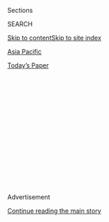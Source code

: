 <div id="app">

<div>

<div>

<div>

<div class="NYTAppHideMasthead css-1q2w90k e1suatyy0">

<div class="section css-ui9rw0 e1suatyy2">

<div class="css-eph4ug er09x8g0">

<div class="css-6n7j50">

</div>

<span class="css-1dv1kvn">Sections</span>

<div class="css-10488qs">

<span class="css-1dv1kvn">SEARCH</span>

</div>

[Skip to content](#site-content)[Skip to site index](#site-index)

</div>

<div id="masthead-section-label" class="css-1wr3we4 eaxe0e00">

[Asia
Pacific](https://www.nytimes.com/section/world/asia)

</div>

<div class="css-10698na e1huz5gh0">

</div>

</div>

<div id="masthead-bar-one" class="section hasLinks css-15hmgas e1csuq9d3">

<div class="css-uqyvli e1csuq9d0">

</div>

<div class="css-1uqjmks e1csuq9d1">

</div>

<div class="css-9e9ivx">

[](https://myaccount.nytimes.com/auth/login?response_type=cookie&client_id=vi)

</div>

<div class="css-1bvtpon e1csuq9d2">

[Today’s
Paper](https://www.nytimes.com/section/todayspaper)

</div>

</div>

</div>

</div>

<div data-aria-hidden="false">

<div id="site-content" data-role="main">

<div>

<div class="css-1aor85t" style="opacity:0.000000001;z-index:-1;visibility:hidden">

<div class="css-1hqnpie">

<div class="css-epjblv">

<span class="css-17xtcya">[Asia
Pacific](/section/world/asia)</span><span class="css-x15j1o">|</span><span class="css-fwqvlz">Tanks,
Missiles and No Pigeons: China to Celebrate 70th Birthday of the
People’s
Republic</span>

</div>

<div class="css-k008qs">

<div class="css-1iwv8en">

<span class="css-18z7m18"></span>

<div>

</div>

</div>

<span class="css-1n6z4y">https://nyti.ms/2nBpwkv</span>

<div class="css-1705lsu">

<div class="css-4xjgmj">

<div class="css-4skfbu" data-role="toolbar" data-aria-label="Social Media Share buttons, Save button, and Comments Panel with current comment count" data-testid="share-tools">

  - 
  - 
  - 
  - 
    
    <div class="css-6n7j50">
    
    </div>

  - 
  - 

</div>

</div>

</div>

</div>

</div>

</div>

<div id="NYT_TOP_BANNER_REGION" class="css-13pd83m">

</div>

<div id="top-wrapper" class="css-1sy8kpn">

<div id="top-slug" class="css-l9onyx">

Advertisement

</div>

[Continue reading the main
story](#after-top)

<div class="ad top-wrapper" style="text-align:center;height:100%;display:block;min-height:250px">

<div id="top" class="place-ad" data-position="top" data-size-key="top">

</div>

</div>

<div id="after-top">

</div>

</div>

<div id="sponsor-wrapper" class="css-1hyfx7x">

<div id="sponsor-slug" class="css-19vbshk">

Supported by

</div>

[Continue reading the main
story](#after-sponsor)

<div id="sponsor" class="ad sponsor-wrapper" style="text-align:center;height:100%;display:block">

</div>

<div id="after-sponsor">

</div>

</div>

<div class="css-1vkm6nb ehdk2mb0">

# Tanks, Missiles and No Pigeons: China to Celebrate 70th Birthday of the People’s Republic

</div>

<div class="css-79elbk" data-testid="photoviewer-wrapper">

<div class="css-z3e15g" data-testid="photoviewer-wrapper-hidden">

</div>

<div class="css-1a48zt4 ehw59r15" data-testid="photoviewer-children">

![<span class="css-16f3y1r e13ogyst0" data-aria-hidden="true">Tourists
on Friday in front of a large screen set up at Tiananmen Square in
Beijing for the 70th National Day
celebration.</span><span class="css-cnj6d5 e1z0qqy90" itemprop="copyrightHolder"><span class="css-1ly73wi e1tej78p0">Credit...</span><span><span>Kevin
Frayer/Getty
Images</span></span></span>](https://static01.nyt.com/images/2019/09/29/world/29china-xi/merlin_161570895_2dd55827-0ddb-437e-a56d-3d7fa1775d08-articleLarge.jpg?quality=75&auto=webp&disable=upscale)

</div>

</div>

<div class="css-xt80pu e12qa4dv0">

<div class="css-18e8msd">

<div class="css-vp77d3 epjyd6m0">

<div class="css-1baulvz">

By [<span class="css-1baulvz last-byline" itemprop="name">Steven Lee
Myers</span>](https://www.nytimes.com/by/steven-lee-myers)

</div>

</div>

  - 
    
    <div class="css-ld3wwf e16638kd2">
    
    Published Sept. 28, 2019Updated Oct. 1,
    2019
    
    </div>

  - 
    
    <div class="css-4xjgmj">
    
    <div class="css-pvvomx" data-role="toolbar" data-aria-label="Social Media Share buttons, Save button, and Comments Panel with current comment count" data-testid="share-tools">
    
      - 
      - 
      - 
      - 
        
        <div class="css-6n7j50">
        
        </div>
    
      - 
      - 
    
    </div>
    
    </div>

</div>

<div class="css-tk9fsr">

[阅读简体中文版](https://cn.nytimes.com/china/20190930/china-national-day-70th-anniversary/ "Read in Simplified Chinese")[閱讀繁體中文版](https://cn.nytimes.com/china/20190930/china-national-day-70th-anniversary/zh-hant/ "Read in Traditional Chinese")

</div>

</div>

<div class="section meteredContent css-1r7ky0e" name="articleBody" itemprop="articleBody">

<div class="css-1fanzo5 StoryBodyCompanionColumn">

<div class="css-53u6y8">

BEIJING — Enormous flower arrangements in Beijing extol the signature
promise of China’s leader to realize the Chinese Dream. Red banners urge
people to “rally closer” to the Communist Party with “Comrade Xi Jinping
at its core.” The authorities have restricted live entertainment venues,
[ordered people to vacate
apartments](https://www.nytimes.com/2019/09/23/world/asia/china-xi-jinping-communist-party-70th-anniversary.html)
and banned flying kites, sky lanterns and even homing pigeons, a
charming feature of many neighborhoods.

As the Communist Party of China prepares to celebrate the 70th
anniversary of its rule, [the state is
choreographing](https://www.nytimes.com/2019/09/30/world/asia/china-national-day-hong-kong-protests.html)
the pomp and pageantry to exalt President Xi as the unassailable leader
of a rising nation and the indispensable bulwark against an array of
challenges that threaten to erode its iron grip on power.

On Tuesday, the country’s National Day, he will preside over a military
parade through Tiananmen Square whose preparations appear as ambitious
and, arguably, as grandiose as the leader himself. It will involve
15,000 soldiers and sailors, 160 fighter jets, bombers and other
aircraft, and 580 tanks and other weapons — some of them, military
commanders hinted coyly, never before seen in public.

</div>

</div>

<div class="css-79elbk" data-testid="photoviewer-wrapper">

<div class="css-z3e15g" data-testid="photoviewer-wrapper-hidden">

</div>

<div class="css-1a48zt4 ehw59r15" data-testid="photoviewer-children">

![<span class="css-16f3y1r e13ogyst0" data-aria-hidden="true">Xi
Jinping, leader of China’s Communist Party, on Wednesday inaugurated the
opening of the country’s latest mega-project, a new international
airport in
Beijing.</span><span class="css-cnj6d5 e1z0qqy90" itemprop="copyrightHolder"><span class="css-1ly73wi e1tej78p0">Credit...</span><span>Thomas
Suen/Agence France-Presse — Getty
Images</span></span>](https://static01.nyt.com/images/2019/09/27/world/00china-xi-2/merlin_161455902_938fbdab-361d-417c-aeac-0d3264158c58-articleLarge.jpg?quality=75&auto=webp&disable=upscale)

</div>

</div>

<div class="css-1fanzo5 StoryBodyCompanionColumn">

<div class="css-53u6y8">

*\[Read[live updates to China’s National Day parade and Hong Kong
protests](https://www.nytimes.com/2019/09/30/world/asia/china-national-day-hong-kong-protests.html?module=inline).\]*

For Mr. Xi, the anniversary has come at an opportune, and much-needed,
moment. It has given him a chance to bask in the party’s achievements at
a time when it is coming under increasing strain, especially from the
economic drag of the trade war with the United States. It is also
[fending
off](https://www.nytimes.com/2019/09/21/world/asia/china-islam-crackdown.html)
condemnation of the government’s mass detentions of Muslims in Xinjiang;
battling an epidemic of African swine fever that has driven up prices
for [that Chinese staple,
pork](https://www.nytimes.com/2019/09/10/business/china-pork-prices.html);
and trying to contain months of [protests in Hong
Kong](https://www.nytimes.com/2019/09/28/world/asia/hong-kong-protests-china.html)
that have surged into [an open defiance of Beijing’s
rule.](https://www.nytimes.com/2019/09/27/world/asia/hong-kong-protests-identity.html)

</div>

</div>

<div class="css-1fanzo5 StoryBodyCompanionColumn">

<div class="css-53u6y8">

“The republic is built by each brick and tile like this,” Mr. Xi said on
Wednesday after riding an express train 25 miles south from the city
center to inaugurate [Beijing’s new international
airport](https://www.nytimes.com/2018/11/24/world/asia/china-beijing-daxing-airport.html),
one of the mega-projects that China has built as an affirmation of its
political and economic greatness. The airport, with seven runways and [a
star-shaped
terminal](https://www.bbc.co.uk/news/world-asia-china-49750182)by the
famed Iraqi architect Zaha Hadid, is set to be the world’s largest.

On the occasion of a simple ribbon cutting, he sought to channel the
spirit of the founding of the People’s Republic of China by quoting from
one of Mao Zedong’s revolutionary war poems, [“Loushan
Pass,”](https://allpoetry.com/Loushan-Pass) about a battle in the
mountains of Guizhou in 1935.

> Idle boast the strong pass is a wall of iron

> With firm strides we are crossing its summit

In seven years in office, Mr. Xi has successfully consolidated his power
by purging rivals, crushing dissent and [removing the constitutional
limits on his
power](https://www.nytimes.com/2018/03/11/world/asia/china-xi-constitution-term-limits.html?searchResultPosition=1).
He has made the party the arbiter of all aspects of Chinese life and
urged greater ideological purity to gird the nation for what he
repeatedly describes as [a great and continuing
struggle](https://www.nytimes.com/2019/09/07/world/asia/china-hong-kong-xi-jinping.html).

</div>

</div>

<div class="css-79elbk" data-testid="photoviewer-wrapper">

<div class="css-z3e15g" data-testid="photoviewer-wrapper-hidden">

</div>

<div class="css-1a48zt4 ehw59r15" data-testid="photoviewer-children">

<div class="css-1xdhyk6 erfvjey0">

<span class="css-1ly73wi e1tej78p0">Image</span>

<div class="css-zjzyr8">

<div data-testid="lazyimage-container" style="height:392.4666666666667px">

</div>

</div>

</div>

<span class="css-16f3y1r e13ogyst0" data-aria-hidden="true">Soldiers
awaiting the announcement of the founding of the People’s Republic of
China at Tiananmen Square on Oct. 1,
1949.</span><span class="css-cnj6d5 e1z0qqy90" itemprop="copyrightHolder"><span class="css-1ly73wi e1tej78p0">Credit...</span><span>Visual
China Group, via Getty Images</span></span>

</div>

</div>

<div class="css-1fanzo5 StoryBodyCompanionColumn">

<div class="css-53u6y8">

He has sought to amass power as great as any leader since Chairman Mao,
and even, to the dismay of some critics, presumed to place himself
beside Mao in the pantheon of China’s Communist leaders.

</div>

</div>

<div class="css-1fanzo5 StoryBodyCompanionColumn">

<div class="css-53u6y8">

“Xi gets it that the story matters,” Timothy Cheek, a professor of
Chinese history at the University of British Columbia, wrote in an
email. “He is facing what the Soviet bloc faced in the 1980s: lack of
belief in the professed values of the party in the face of obvious
contractions and corruption.”

That failure is a lesson that Mr. Xi and other leaders have studied
well. China has thrived in ways the Soviet Union did not, largely
because it managed a transition to a kind of free-market capitalism that
offered millions of Chinese greater material prosperity.

Sustaining that is now the greatest challenge facing Mr. Xi and the
party. China’s growth has slowed to its [weakest
point](https://www.nytimes.com/2019/07/14/business/china-economy-growth-gdp-trade-war.html)
in decades, as the trade war grinds on the economy and consumers pull
back. While trade talks continue, President Trump has continued to lash
out at China, calling it a “[threat to the
world](https://www.nytimes.com/2019/09/20/us/politics/trump-china-theat-to-world.html).”

</div>

</div>

![<span class="css-16f3y1r e13ogyst0">Chairman Mao Zedong and
international guests took part in celebrations for the 13th National Day
of the People’s Republic of
China.</span><span class="css-cch8ym"><span class="css-1dv1kvn">Credit</span><span class="css-cnj6d5 e1z0qqy90" itemprop="copyrightHolder"><span class="css-1ly73wi e1tej78p0">Credit...</span><span>British
Film Institute, via Getty
Images</span></span></span>](https://static01.nyt.com/images/2019/09/27/video/00vid-nationalday-china-still2/00vid-nationalday-china-still2-videoSixteenByNineJumbo1600.jpg)

<div class="css-1fanzo5 StoryBodyCompanionColumn">

<div class="css-53u6y8">

“The weak link is not the lack of democracy,” Mr. Cheek said of the
foundations of the party’s power. “It is the prospect of an economic
downturn, of a failure to deliver to the ordinary citizen.”

The [expectation of protests in Hong
Kong](https://www.nytimes.com/2019/09/28/world/asia/hong-kong-protest.html),
the semiautonomous territory returned to Chinese sovereignty 22 years
ago, has already [created a
counternarrative](https://www.nytimes.com/2019/09/29/business/hong-kong-china-power.html)
to the Communist Party’s birthday celebration. Around the world, the
televised cuts from Tuesday’s military parade in Beijing — and fireworks
in the evening — to another round of tear gas and gas bombs in Hong Kong
seem inevitable.

*\[Read more on how the protests in Hong Kong* *[expose a generational
rift](https://www.nytimes.com/2019/09/28/world/asia/hong-kong-protests-china.html?action=click&module=inline&pgtype=Article).\]*

National Day commemorates Oct. 1, 1949, when Mao appeared on the same
balcony on the Gate of Heavenly Peace that Mr. Xi will on Tuesday and
proclaimed the formation of the People’s Republic of China.

</div>

</div>

<div class="css-1fanzo5 StoryBodyCompanionColumn">

<div class="css-53u6y8">

At the time, the civil war against the nationalists still raged, and the
Communist Party had few resources to govern so large an impoverished and
war-battered country. In one famous anecdote repeated by officials and
state news media this past week, some of the 17 aircraft that took part
in the first parade flew over Tiananmen Square a second time to make the
air force seem bigger than it really
was.  

</div>

</div>

<div class="css-79elbk" data-testid="photoviewer-wrapper">

<div class="css-z3e15g" data-testid="photoviewer-wrapper-hidden">

</div>

<div class="css-1a48zt4 ehw59r15" data-testid="photoviewer-children">

<div class="css-1xdhyk6 erfvjey0">

<span class="css-1ly73wi e1tej78p0">Image</span>

<div class="css-zjzyr8">

<div data-testid="lazyimage-container" style="height:258.4222222222222px">

</div>

</div>

</div>

<span class="css-16f3y1r e13ogyst0" data-aria-hidden="true">Deng
Xiaoping during the celebration of the 35th anniversary, in
1984.</span><span class="css-cnj6d5 e1z0qqy90" itemprop="copyrightHolder"><span class="css-1ly73wi e1tej78p0">Credit...</span><span>Sovfoto,
via Getty Images</span></span>

</div>

</div>

<div class="css-1fanzo5 StoryBodyCompanionColumn">

<div class="css-53u6y8">

A military parade was held each National Day from 1949 to 1959, but the
tradition lapsed during the darkest years of Mao’s reign, which included
the Great Famine and the Cultural Revolution. It resumed in 1984,
overseen by Deng Xiaoping, the leader who began the reforms that opened
up China’s economy.

“National Day parades and celebrations are carefully designed to
communicate the self-image the regime wants Chinese people and the world
to see,” said Susan L. Shirk, an expert on China at the University of
California, San Diego, who was in the bleachers on Tiananmen Square
during the 35th anniversary.

The party then wanted to promote capitalist policies to a generation
raised on communist ones, so the parade featured banners with slogans
like “Time Is Money” and floats promising material comforts. One float
carried a 20-foot-tall chicken, another a refrigerator stocked with cold
beer.

“Today,” Ms. Shirk added, “China has become more of a national security
state.”

The 40th anniversary fell only months after the massacre that put down
the student-led democracy movement on Tiananmen Square on June 4, 1989.
The parade went on, but without the military hardware, “apparently
because Beijing residents had seen enough weaponry in recent months,”
The Times’s correspondent at the time, [Nicholas D. Kristof,
wrote](https://www.nytimes.com/1989/10/02/world/people-s-china-celebrates-but-without-the-people.html).

</div>

</div>

<div class="css-79elbk" data-testid="photoviewer-wrapper">

<div class="css-z3e15g" data-testid="photoviewer-wrapper-hidden">

</div>

<div class="css-1a48zt4 ehw59r15" data-testid="photoviewer-children">

<div class="css-1xdhyk6 erfvjey0">

<span class="css-1ly73wi e1tej78p0">Image</span>

<div class="css-zjzyr8">

<div data-testid="lazyimage-container" style="height:258.4222222222222px">

</div>

</div>

</div>

<span class="css-16f3y1r e13ogyst0" data-aria-hidden="true">A special
parade was held in September 2015 to commemorate the 70th anniversary of
the end of World War II, or as it is known in China, the War of Chinese
People’s Resistance Against Japanese
Aggression.</span><span class="css-cnj6d5 e1z0qqy90" itemprop="copyrightHolder"><span class="css-1ly73wi e1tej78p0">Credit...</span><span>Damir
Sagolj/Reuters</span></span>

</div>

</div>

<div class="css-1fanzo5 StoryBodyCompanionColumn">

<div class="css-53u6y8">

Tuesday’s parade will not be the biggest by the number of participants,
military officials acknowledged at a briefing in Beijing this past week,
but they emphasized it would include new weapons, all of them made in
China, tested and ready to use.

Researchers scouring [satellite photos of staging
areas](https://www.frstrategie.org/sites/default/files/documents/publications/images-strategiques/2019/strategic-imagery-military-parade-70th-anniversary-PRC-2019.pdf)
near Beijing have spotted a hypersonic drone and a new mobile
intercontinental ballistic missile, the DF-41, which is capable of
hurling multiple nuclear warheads toward any city in the United States.

The parade will showcase a military that is, according to foreign
military analysts, more capable, more integrated and better equipped
than at any point in Chinese history.

“In the past 70 years, the development and growth of the Chinese
military is there for all to see,” the Defense Ministry’s spokesman,
Senior Col. Wu Qian, said in the briefing, when asked if the display of
weaponry was intended to send a message to potential adversaries. “We
have neither the intention nor the need to flex muscle through military
parades.”

</div>

</div>

<div class="css-79elbk" data-testid="photoviewer-wrapper">

<div class="css-z3e15g" data-testid="photoviewer-wrapper-hidden">

</div>

<div class="css-1a48zt4 ehw59r15" data-testid="photoviewer-children">

<div class="css-1xdhyk6 erfvjey0">

<span class="css-1ly73wi e1tej78p0">Image</span>

<div class="css-zjzyr8">

<div data-testid="lazyimage-container" style="height:257.77777777777777px">

</div>

</div>

</div>

<span class="css-16f3y1r e13ogyst0" data-aria-hidden="true">An employee
of a neighborhood committee distributing national flags to residents’
homes in Beijing last
week.</span><span class="css-cnj6d5 e1z0qqy90" itemprop="copyrightHolder"><span class="css-1ly73wi e1tej78p0">Credit...</span><span>Gilles
Sabrié for The New York Times</span></span>

</div>

</div>

<div class="css-1fanzo5 StoryBodyCompanionColumn">

<div class="css-53u6y8">

He and the other officers emphasized the military’s obedience to the
Communist Party leadership — as if it were in question — and its embrace
of the [military
reorganization](https://www.nytimes.com/2017/10/11/world/asia/xi-jinping-military-china-purge.html)
overseen in recent years by Mr. Xi, whose many titles include chairman
of the Central Military Commission, despite some resistance in the
ranks.

The preparations have transformed the city, turning it into a stage to
glorify the country, the party and Mr. Xi himself. [Nothing has been
left to
chance](https://www.nytimes.com/2019/09/23/world/asia/china-xi-jinping-communist-party-70th-anniversary.html).

</div>

</div>

<div class="css-1fanzo5 StoryBodyCompanionColumn">

<div class="css-53u6y8">

Even the troops involved are chosen not only according to physical
standards — the male soldiers marching in formation should be 5 feet 9
to 6 feet 1 — but also for political ones, said Maj. Gen. Tan Min,
executive deputy director of the Military Parade Joint Command and
deputy chief of staff of the Central Theater Command.

They, too, face inconveniences. According to [an
article](http://www.globaltimes.cn/content/1163738.shtml) in The Global
Times, troops were given disposable diapers to wear during rehearsals
because there was no time allotted for bathroom breaks.

A salesman in Beijing, Zhang Sheng, said he very much looked forward to
the parade. “I want to come on that day, but probably can’t because
there are too many people.”

In fact, access to the parade is restricted to only those with passes.
Mr. Zhang, 35, brought roller skates to ride along the parade route
ahead of the festivities, but it was forbidden.

</div>

</div>

</div>

<div>

</div>

<div>

</div>

<div>

</div>

<div>

<div id="bottom-wrapper" class="css-1ede5it">

<div id="bottom-slug" class="css-l9onyx">

Advertisement

</div>

[Continue reading the main
story](#after-bottom)

<div id="bottom" class="ad bottom-wrapper" style="text-align:center;height:100%;display:block;min-height:90px">

</div>

<div id="after-bottom">

</div>

</div>

</div>

</div>

</div>

## Site Index

<div>

</div>

## Site Information Navigation

  - [© <span>2020</span> <span>The New York Times
    Company</span>](https://help.nytimes.com/hc/en-us/articles/115014792127-Copyright-notice)

<!-- end list -->

  - [NYTCo](https://www.nytco.com/)
  - [Contact
    Us](https://help.nytimes.com/hc/en-us/articles/115015385887-Contact-Us)
  - [Work with us](https://www.nytco.com/careers/)
  - [Advertise](https://nytmediakit.com/)
  - [T Brand Studio](http://www.tbrandstudio.com/)
  - [Your Ad
    Choices](https://www.nytimes.com/privacy/cookie-policy#how-do-i-manage-trackers)
  - [Privacy](https://www.nytimes.com/privacy)
  - [Terms of
    Service](https://help.nytimes.com/hc/en-us/articles/115014893428-Terms-of-service)
  - [Terms of
    Sale](https://help.nytimes.com/hc/en-us/articles/115014893968-Terms-of-sale)
  - [Site
    Map](https://spiderbites.nytimes.com)
  - [Help](https://help.nytimes.com/hc/en-us)
  - [Subscriptions](https://www.nytimes.com/subscription?campaignId=37WXW)

</div>

</div>

</div>

</div>
